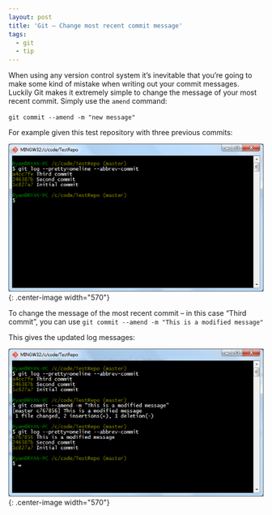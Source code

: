 ```yaml
---
layout: post
title: 'Git – Change most recent commit message'
tags:
  - git
  - tip
---
```

When using any version control system it’s inevitable that you’re going to make some kind of mistake when writing out your commit messages. Luckily Git makes it extremely simple to change the message of your most recent commit. Simply use the `amend` command:

`git commit --amend -m "new message"`

For example given this test repository with three previous commits:

![Before ammended message](/images/2014/beforeAmend.png){: .center-image width="570"}

To change the message of the most recent commit – in this case “Third commit”, you can use `git commit --amend -m "This is a modified message"`

This gives the updated log messages:

![After ammended message](/images/2014/afterAmend.png){: .center-image width="570"}
